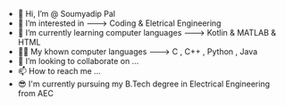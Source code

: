 - 👋 Hi, I’m @ Soumyadip Pal
- 👀 I’m interested in ---> Coding & Eletrical Engineering
- 🌱 I’m currently learning computer languages ---> Kotlin & MATLAB & HTML
- 👨‍💻 My khown computer languages ---> C , C++ , Python , Java
- 💞️ I’m looking to collaborate on ...
- 📫 How to reach me ... 
- 😎 I'm currently pursuing my B.Tech degree in Electrical Engineering from AEC
<!---
SoumyadipPal26/SoumyadipPal26 is a ✨ special ✨ repository because its `README.md` (this file) appears on your GitHub profile.
You can click the Preview link to take a look at your changes.
--->

